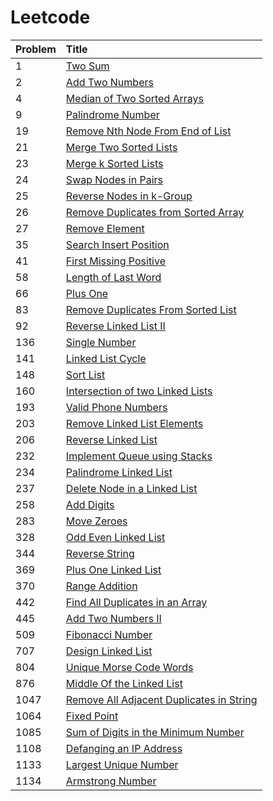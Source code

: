 # Leetcode

| Problem | Title |
| :--- | :--- |
| 1 | [Two Sum](https://github.com/prakashpnvs/Leetcode/blob/master/src/easy/Two_Sum/Solution.java) |
| 2 | [Add Two Numbers](https://github.com/prakashpnvs/Leetcode/blob/master/src/medium/Add_Two_Numbers/Solution.java) |
| 4 | [Median of Two Sorted Arrays](https://github.com/prakashpnvs/Leetcode/blob/master/src/hard/Median_Of_Two_Sorted_Arrays/Solution.java) |
| 9 | [Palindrome Number](https://github.com/prakashpnvs/Leetcode/blob/master/src/easy/Palindrome_Number/Solution.java) |
| 19 | [Remove Nth Node From End of List](https://github.com/prakashpnvs/Leetcode/blob/master/src/medium/Remove_Nth_Node_From_End_Of_List/Solution.java) |
| 21 | [Merge Two Sorted Lists](https://github.com/prakashpnvs/Leetcode/blob/master/src/easy/Merge_Two_Sorted_Lists/Solution.java) |
| 23 | [Merge k Sorted Lists](https://github.com/prakashpnvs/Leetcode/blob/master/src/hard/Merge_k_Sorted_Lists/Solution.java)|
| 24 | [Swap Nodes in Pairs](https://github.com/prakashpnvs/Leetcode/blob/master/src/medium/Swap_Nodes_in_Pairs/Solution.java) |
| 25 | [Reverse Nodes in k-Group](https://github.com/prakashpnvs/Leetcode/blob/master/src/hard/Reverse_Nodes_in_K_Group/Solution.java) |
| 26 | [Remove Duplicates from Sorted Array](https://github.com/prakashpnvs/Leetcode/blob/master/src/easy/Remove_Duplicates_from_Sorted_Array/Solution.java) |
| 27 | [Remove Element](https://github.com/prakashpnvs/Leetcode/blob/master/src/easy/Remove_Element/Solution.java) |
| 35 | [Search Insert Position](https://github.com/prakashpnvs/Leetcode/blob/master/src/easy/Search_Insert_Position/Solution.java) |
| 41 | [First Missing Positive](https://github.com/prakashpnvs/Leetcode/blob/master/src/hard/First_Missing_Positive/Solution.java) |
| 58 | [Length of Last Word](https://github.com/prakashpnvs/Leetcode/blob/master/src/easy/Length_of_Last_Word/Solution.java) |
| 66 | [Plus One](https://github.com/prakashpnvs/Leetcode/blob/master/src/easy/Plus_One/Solution.java) |
| 83 | [Remove Duplicates From Sorted List](https://github.com/prakashpnvs/Leetcode/blob/master/src/easy/Remove_Duplicates_From_Sorted_List/Solution.java)|
| 92 | [Reverse Linked List II](https://github.com/prakashpnvs/Leetcode/blob/master/src/medium/Reverse_Linked_List_II/Solution.java) |
| 136 | [Single Number](https://github.com/prakashpnvs/Leetcode/blob/master/src/easy/Single_Number/Solution.java) |
| 141 | [Linked List Cycle](https://github.com/prakashpnvs/Leetcode/blob/e330b3c6107cd2188479f514513ecce92165fcc6/src/easy/Linked_List_Cycle/Solution.java)|
| 148 | [Sort List](https://github.com/prakashpnvs/Leetcode/blob/master/src/medium/Sort_List/Solution.java) |
| 160 | [Intersection of two Linked Lists](https://github.com/prakashpnvs/Leetcode/blob/master/src/easy/Intersection_Of_Two_Linked_Lists/Solution.java) |
| 193 | [Valid Phone Numbers](https://github.com/prakashpnvs/Leetcode/blob/master/src/Shell/ValidPhoneNumbers.sh) |
| 203 | [Remove Linked List Elements](https://github.com/prakashpnvs/Leetcode/blob/master/src/easy/Remove_Linked_List_Elements/Solution.java)|
| 206 | [Reverse Linked List](https://github.com/prakashpnvs/Leetcode/blob/master/src/easy/Reverse_Linked_List/Solution.java)|
| 232 | [Implement Queue using Stacks](https://github.com/prakashpnvs/Leetcode/blob/master/src/easy/Implement_Queue_using_Stacks/MyQueue.java) |
| 234 | [Palindrome Linked List](https://github.com/prakashpnvs/Leetcode/blob/master/src/easy/Palindrome_Linked_List/Solution.java)|
| 237 | [Delete Node in a Linked List](https://github.com/prakashpnvs/Leetcode/blob/master/src/easy/Delete_Node_in_a_Linked_List/Solution.java)|
| 258 | [Add Digits](https://github.com/prakashpnvs/Leetcode/blob/master/src/easy/Add_Digits/Solution.java) |
| 283 | [Move Zeroes](https://github.com/prakashpnvs/Leetcode/blob/master/src/easy/Move_Zeroes/Solution.java)|
| 328 | [Odd Even Linked List](https://github.com/prakashpnvs/Leetcode/blob/master/src/medium/Odd_Even_Linked_List/Solution.java) |
| 344 | [Reverse String](https://github.com/prakashpnvs/Leetcode/blob/master/src/easy/Reverse_String/Solution.java) |
| 369 | [Plus One Linked List](https://github.com/prakashpnvs/Leetcode/blob/master/src/medium/Plus_One_Linked_List/Solution.java) |
| 370 | [Range Addition](https://github.com/prakashpnvs/Leetcode/blob/master/src/medium/Range_Addition/Solution.java) |
| 442 | [Find All Duplicates in an Array](https://github.com/prakashpnvs/Leetcode/blob/master/src/medium/Find_All_Duplicates_In_An_Array/Solution.java) |
| 445 | [Add Two Numbers II](https://github.com/prakashpnvs/Leetcode/blob/master/src/medium/Add_Two_Numbers_II/Solution.java)|
| 509 | [Fibonacci Number](https://github.com/prakashpnvs/Leetcode/blob/master/src/easy/Fibonacci_Number/Solution.java) |
| 707 | [Design Linked List](https://github.com/prakashpnvs/Leetcode/blob/master/src/easy/Design_Linked_List/Solution.java) |
| 804 | [Unique Morse Code Words](https://github.com/prakashpnvs/Leetcode/blob/master/src/easy/Unique_Morse_Code_Words/Solution.java) |
| 876 | [Middle Of the Linked List](https://github.com/prakashpnvs/Leetcode/blob/master/src/easy/Middle_of_the_Linked_List/Solution.java)|
| 1047 | [Remove All Adjacent Duplicates in String](https://github.com/prakashpnvs/Leetcode/blob/master/src/easy/Remove_All_Adjacent_Duplicates_In_String/Solution.java) |
| 1064 | [Fixed Point](https://github.com/prakashpnvs/Leetcode/blob/master/src/easy/Fixed_Point/Solution.java) |
| 1085 | [Sum of Digits in the Minimum Number](https://github.com/prakashpnvs/Leetcode/blob/master/src/easy/Sum_Of_Digits_In_The_Minimum_Number/Solution.java) |
| 1108 | [Defanging an IP Address](https://github.com/prakashpnvs/Leetcode/blob/master/src/easy/Defanging_An_IP_Address/Solution.java) |
| 1133 | [Largest Unique Number](https://github.com/prakashpnvs/Leetcode/blob/master/src/easy/Largest_Unique_Number/Solution.java) |
| 1134 | [Armstrong Number](https://github.com/prakashpnvs/Leetcode/blob/master/src/easy/Armstrong_Number/Solution.java) |
